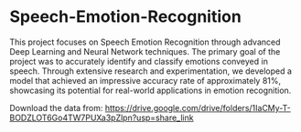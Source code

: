 # Speech-Emotion-Recognition 

This project focuses on Speech Emotion Recognition through advanced Deep Learning and Neural Network techniques. The primary goal of the project was to accurately identify and classify emotions conveyed in speech. Through extensive research and experimentation, we developed a model that achieved an impressive accuracy rate of approximately 81%, showcasing its potential for real-world applications in emotion recognition.

Download the data from: https://drive.google.com/drive/folders/1IaCMy-T-BODZLOT6Go4TW7PUXa3pZlpn?usp=share_link
